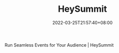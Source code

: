 ﻿---
weight: 
title: "HeySummit"
description: "Run Seamless Events for Your Audience | HeySummit"
date: 2022-03-25T21:57:40+08:00
lastmod: 2022-03-25T16:45:40+08:00
draft: false
authors: ["Metabd"]
featuredImage: "453.webp"
link: "https://www.heysummit.com/"
tags: ["HeySummit","ÐéÄâ»áÒé"]
categories: ["navigation"]
navigation: ["ÐéÄâ»áÒé"]
lightgallery: true
toc: true
pinned: false
recommend: false
recommend1: false
---
Run Seamless Events for Your Audience | HeySummit
